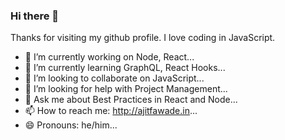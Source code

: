 ### Hi there 👋
Thanks for visiting my github profile. I love coding in JavaScript.
<!--
**ajitfawade/ajitfawade** is a ✨ _special_ ✨ repository because its `README.md` (this file) appears on your GitHub profile.

Here are some ideas to get you started:
-->
- 🔭 I’m currently working on Node, React...
- 🌱 I’m currently learning GraphQL, React Hooks...
- 👯 I’m looking to collaborate on JavaScript...
- 🤔 I’m looking for help with Project Management...
- 💬 Ask me about Best Practices in React and Node...
- 📫 How to reach me: http://ajitfawade.in...
- 😄 Pronouns: he/him...
<!--- ⚡ Fun fact: ...-->
